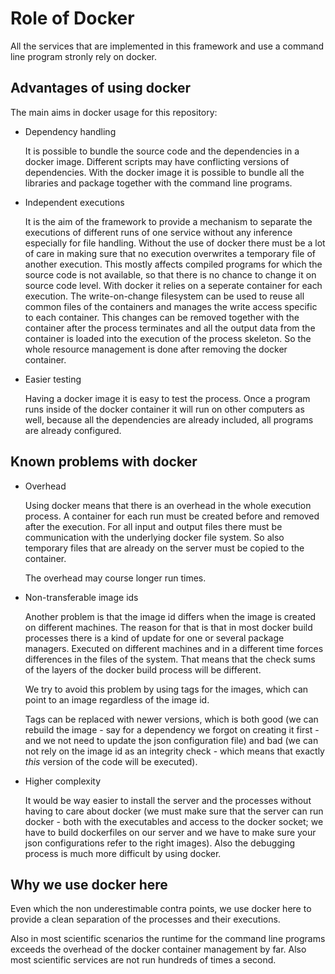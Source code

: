 # Role of Docker

All the services that are implemented in this framework and use
a command line program stronly rely on docker.

## Advantages of using docker

The main aims in docker usage for this repository:

- Dependency handling

  It is possible to bundle the source code and the dependencies in
  a docker image. Different scripts may have conflicting versions 
  of dependencies. With the docker image it is possible to bundle
  all the libraries and package together with the command line
  programs.
  
- Independent executions
  
  It is the aim of the framework to provide a mechanism to separate
  the executions of different runs of one service without any inference
  especially for file handling. Without the use of docker there must
  be a lot of care in making sure that no execution overwrites
  a temporary file of another execution. This mostly affects
  compiled programs for which the source code is not available, so that
  there is no chance to change it on source code level.
  With docker it relies on a seperate container for each execution.
  The write-on-change filesystem can be used to reuse all common files
  of the containers and manages the write access specific to each
  container. This changes can be removed together with the container
  after the process terminates and all the output data from the container
  is loaded into the execution of the process skeleton.
  So the whole resource management is done after removing the docker
  container.
  
- Easier testing

  Having a docker image it is easy to test the process. Once a
  program runs inside of the docker container it will run on other
  computers as well, because all the dependencies are already included,
  all programs are already configured.
   

## Known problems with docker

- Overhead

  Using docker means that there is an overhead in the whole execution process.
  A container for each run must be created before and removed after the execution.
  For all input and output files there must be communication with the underlying
  docker file system. 
  So also temporary files that are already on the server must be
  copied to the container.

  The overhead may course longer run times.

- Non-transferable image ids

  Another problem is that the image id differs when the image is 
  created on different machines.
  The reason for that is that in most docker build processes there is a kind
  of update for one or several package managers. Executed on different machines and in a 
  different time forces differences in the files of the system. That means that
  the check sums of the layers of the docker build process will be different.
  
  We try to avoid this problem by using tags for the images, which can point to
  an image regardless of the image id.
  
  Tags can be replaced with newer versions, which is both good (we can
  rebuild the image - say for a dependency we forgot on creating it first -
  and we not need to update the json configuration file) and bad 
  (we can not rely on the image id as an integrity check - which means that
  exactly *this* version of the code will be executed). 
  
- Higher complexity
  
  It would be way easier to install the server and the processes without
  having to care about docker (we must make sure that the server can run
  docker - both with the executables and access to the docker socket;
  we have to build dockerfiles on our server and we have to make sure
  your json configurations refer to the right images). Also the
  debugging process is much more difficult by using docker.
  
## Why we use docker here

Even which the non underestimable contra points, we use docker here
to provide a clean separation of the processes and their executions.

Also in most scientific scenarios the runtime for the command line programs
exceeds the overhead of the docker container management by far. Also most
scientific services are not run hundreds of times a second.
